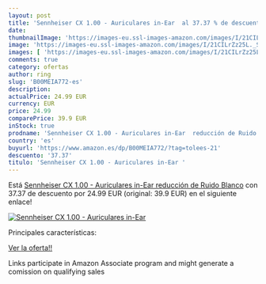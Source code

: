 ```yaml
---
layout: post
title: 'Sennheiser CX 1.00 - Auriculares in-Ear  al 37.37 % de descuento'
date: 
thumbnailImage: 'https://images-eu.ssl-images-amazon.com/images/I/21CILrZz25L._SL200_.jpg'
image: 'https://images-eu.ssl-images-amazon.com/images/I/21CILrZz25L._SL200_.jpg'
images: [ 'https://images-eu.ssl-images-amazon.com/images/I/21CILrZz25L._SL200_.jpg' ]
comments: true
category: ofertas
author: ring
slug: 'B00MEIA772-es'
description:
actualPrice: 24.99 EUR
currency: EUR
price: 24.99
comparePrice: 39.9 EUR
inStock: true
prodname: 'Sennheiser CX 1.00 - Auriculares in-Ear  reducción de Ruido   Blanco'
country: 'es'
buyurl: 'https://www.amazon.es/dp/B00MEIA772/?tag=tolees-21'
descuento: '37.37'
titulo: 'Sennheiser CX 1.00 - Auriculares in-Ear '
---
```


Está [Sennheiser CX 1.00 - Auriculares in-Ear  reducción de Ruido   Blanco](https://www.amazon.es/dp/B00MEIA772/?tag=tolees-21) con 37.37 de descuento por 24.99 EUR (original: 39.9 EUR) en el siguiente enlace!

[![Sennheiser CX 1.00 - Auriculares in-Ear ](https://images-eu.ssl-images-amazon.com/images/I/21CILrZz25L._SL200_.jpg)](https://www.amazon.es/dp/B00MEIA772/?tag=tolees-21)

Principales características:


[Ver la oferta!!](https://www.amazon.es/dp/B00MEIA772/?tag=tolees-21)

Links participate in Amazon Associate program and might generate a comission on qualifying sales


